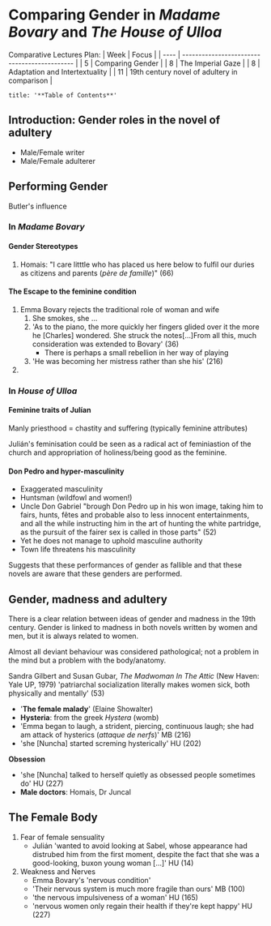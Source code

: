 # Comparing Gender in *Madame Bovary* and *The House of Ulloa*
Comparative Lectures Plan:
| Week | Focus                                        |
| ---- | -------------------------------------------- |
| 5    | Comparing Gender                             |
| 8    | The Imperial Gaze                            | 
| 8    | Adaptation and Intertextuality               |
| 11   | 19th century novel of adultery in comparison |
```toc
title: '**Table of Contents**'
```
## Introduction: Gender roles in the novel of adultery
- Male/Female writer
- Male/Female adulterer

## Performing Gender
Butler's influence

### In *Madame Bovary*
#### Gender Stereotypes
1. Homais: "I care litttle who has placed us here below to fulfil our duries as citizens and parents (*père de famille*)" (66)

#### The Escape to the feminine condition
1. Emma Bovary rejects the traditional role of woman and wife
	1. She smokes, she …
	2. 'As to the piano, the more quickly her fingers glided over it the more he [Charles] wondered. She struck the notes[…]From all this, much consideration was extended to Bovary' (36)
		- There is perhaps a small rebellion in her way of playing
	3. 'He was becoming her mistress rather than she his' (216) 
2. 

### In *House of Ulloa*
#### Feminine traits of Julían
Manly priesthood = chastity and suffering (typically feminine attributes)

Julián's feminisation could be seen as a radical act of feminiastion of the church and appropriation of holiness/being good as the feminine.

#### Don Pedro and hyper-masculinity
- Exaggerated masculinity
- Huntsman (wildfowl and women!)
- Uncle Don Gabriel "brough Don Pedro up in his won image, taking him to fairs, hunts, fêtes and probable also to less innocent entertainments, and all the while instructing him in the art of hunting the white partridge, as the pursuit of the fairer sex is called in those parts" (52)
- Yet he does not manage to uphold masculine authority
- Town life threatens his masculinity

Suggests that these performances of gender as fallible and that these novels are aware that these genders are performed.

## Gender, madness and adultery
There is a clear relation between ideas of gender and madness in the 19th century.
Gender is linked to madness in both novels written by women and men, but it is always related to women.

Almost all deviant behaviour was considered pathological; not a problem in the mind but a problem with the body/anatomy.

Sandra Gilbert and Susan Gubar, *The Madwoman In The Attic* (New Haven: Yale UP, 1979) 'patriarchal socialization literally makes women sick, both physically and mentally' (53)

- '**The female malady**' (Elaine Showalter)
- **Hysteria**: from the greek *Hystera* (womb)
- 'Emma began to laugh, a strident, piercing, continuous laugh; she had am attack of hysterics (*attaque de nerfs*)' MB (216)
- 'she [Nuncha] started screming hysterically' HU (202)

**Obsession**
- 'she [Nuncha] talked to herself quietly as obsessed people sometimes do' HU (227)
- **Male doctors**: Homais, Dr Juncal

## The Female Body
1. Fear of female sensuality
	- Julián 'wanted to avoid looking at Sabel, whose appearance had distrubed him from the first moment, despite the fact that she was a good-looking, buxon young woman […]' HU (14)
2. Weakness and Nerves
	- Emma Bovary's 'nervous condition'
	- 'Their nervous system is much more fragile than ours' MB (100)
	- 'the nervous impulsiveness of a woman' HU (165)
	- 'nervous women only regain their health if they're kept happy' HU (227)
